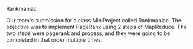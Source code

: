 Rankmaniac

Our team's submission for a class MiniProject called Rankmaniac. The objective was to implement PageRank using 2 steps of MapReduce. The two steps were pagerank and process, and they were going to be completed in that order multiple times.

